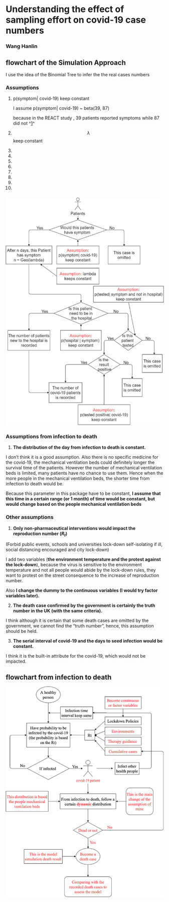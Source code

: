 # Understanding the effect of sampling effort on covid-19 case numbers

### Wang Hanlin

## flowchart of the Simulation Approach

I use the idea of the Binomial Tree to infer the the real cases numbers

### Assumptions

1. p(symptom|  covid-19) keep constant

   I assume p(symptom|  covid-19) ~ beta(39, 87)

   because in the REACT study , 39 patients reported symptoms while 87 did not ^[1]^

   [1]: https://spiral.imperial.ac.uk/handle/10044/1/83637	"Community prevalence of SARS-CoV-2 virus in England during May 2020: REACT study"

2.  $$\lambda$$ keep constant

   

3. 

4. 

5. 

6. 

7. 

8. 

9. 

10. 

    

### ![avatar](/binomialtrees.png)



### Assumptions from infection to death

1. **The distribution of the day from infection to death is constant.**

I don’t think it is a good assumption. Also there is no specific medicine for the covid-19, the mechanical ventilation beds could definitely longer the survival time of the patients. However the number of mechanical ventilation beds is limited, many patients have no chance to use them. Hence when the more people in the mechanical ventilation beds, the shorter time from infection to death would be.

Because this parameter in this package have to be constant, **I assume that this time in a certain range (or 1 month) of time would be constant, but would change based on the people mechanical ventilation beds**

### Other assumptions

1. **Only non-pharmaceutical interventions would impact the reproduction number ($R_t$)**

(Forbid public events, schools and universities lock-down self-isolating if ill, social distancing encouraged and city lock-down)


I add two variables (**the environment temperature and the protest against the lock-down**), because the virus is sensitive to the environment temperature and not all people would abide by the lock-down rules, they want to protest on the street consequence to the increase of reproduction number.

Also **I change the dummy to the continuous variables (I would try factor variables later).**

2. **The death case confirmed by the government is certainly the truth number in the UK (with the same criteria).**

I think although it is certain that some death cases are omitted by the government, we cannot find the “truth number”, hence, this assumption should be held.

3. **The serial interval of covid-19 and the days to seed infection would be constant.**

I think it is the built-in attribute for the covid-19, which would not be impacted.

## flowchart from infection to death

![avatar](./flowchart.png)
